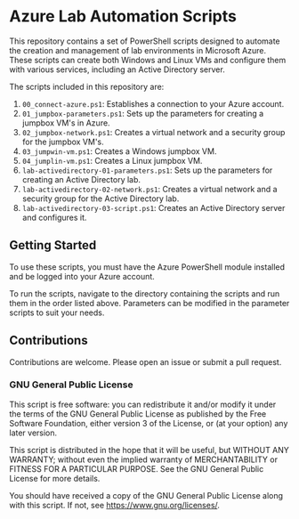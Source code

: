 # Azure Lab Automation Scripts

This repository contains a set of PowerShell scripts designed to automate the creation and management of lab environments in Microsoft Azure. These scripts can create both Windows and Linux VMs and configure them with various services, including an Active Directory server.

The scripts included in this repository are:

1. `00_connect-azure.ps1`: Establishes a connection to your Azure account.
2. `01_jumpbox-parameters.ps1`: Sets up the parameters for creating a jumpbox VM's in Azure.
3. `02_jumpbox-network.ps1`: Creates a virtual network and a security group for the jumpbox VM's.
4. `03_jumpwin-vm.ps1`: Creates a Windows jumpbox VM.
5. `04_jumplin-vm.ps1`: Creates a Linux jumpbox VM.
6. `lab-activedirectory-01-parameters.ps1`: Sets up the parameters for creating an Active Directory lab.
7. `lab-activedirectory-02-network.ps1`: Creates a virtual network and a security group for the Active Directory lab.
8. `lab-activedirectory-03-script.ps1`: Creates an Active Directory server and configures it.

## Getting Started

To use these scripts, you must have the Azure PowerShell module installed and be logged into your Azure account. 

To run the scripts, navigate to the directory containing the scripts and run them in the order listed above. 
Parameters can be modified in the parameter scripts to suit your needs.

## Contributions

Contributions are welcome. Please open an issue or submit a pull request.

### GNU General Public License
This script is free software: you can redistribute it and/or modify it under the terms of the GNU General Public License as published by
the Free Software Foundation, either version 3 of the License, or (at your option) any later version.

This script is distributed in the hope that it will be useful, but WITHOUT ANY WARRANTY; without even the implied warranty of
MERCHANTABILITY or FITNESS FOR A PARTICULAR PURPOSE.  See the GNU General Public License for more details.

You should have received a copy of the GNU General Public License along with this script.  If not, see <https://www.gnu.org/licenses/>.

